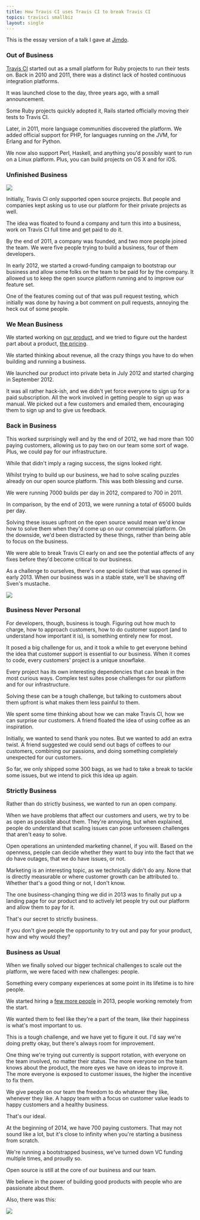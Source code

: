 ```yaml
---
title: How Travis CI uses Travis CI to break Travis CI
topics: travisci smallbiz
layout: single
---
```

This is the essay version of a talk I gave at [Jimdo](http://jimdo.com).

### Out of Business

[Travis CI](https://travis-ci.org) started out as a small platform for Ruby
projects to run their tests on. Back in 2010 and 2011, there was a distinct lack
of hosted continuous integration platforms.

It was launched close to the day, three years ago, with a small announcement.

Some Ruby projects quickly adopted it, Rails started officially moving their
tests to Travis CI.

Later, in 2011, more language communities discovered the platform. We added
official support for PHP, for languages running on the JVM, for Erlang and for
Python.

We now also support Perl, Haskell, and anything you'd possibly want to run on a
Linux platform. Plus, you can build projects on OS X and for iOS.

### Unfinished Business

![](http://s3itch.paperplanes.de/travis_team.jpg_20140115_182717.jpg)

Initially, Travis CI only supported open source projects. But people and
companies kept asking us to use our platform for their private projects as well.

The idea was floated to found a company and turn this into a business, work on
Travis CI full time and get paid to do it.

By the end of 2011, a company was founded, and two more people joined the team.
We were five people trying to build a business, four of them developers.

In early 2012, we started a crowd-funding campaign to bootstrap our business and
allow some folks on the team to be paid for by the company. It allowed us to
keep the open source platform running and to improve our feature set.

One of the features coming out of that was pull request testing, which initially
was done by having a bot comment on pull requests, annoying the heck out of some
people.

### We Mean Business

We started working on [our product](https://travis-ci.com), and we tried to
figure out the hardest part about a product, [the
pricing](https://travis-ci.com/plans).

We started thinking about revenue, all the crazy things you have to do when
building and running a business.

We launched our product into private beta in July 2012 and started charging in
September 2012.

It was all rather hack-ish, and we didn't yet force everyone to sign up for a
paid subscription. All the work involved in getting people to sign up was
manual. We picked out a few customers and emailed them, encouraging them to sign
up and to give us feedback.

### Back in Business

This worked surprisingly well and by the end of 2012, we had more than 100
paying customers, allowing us to pay two on our team some sort of wage. Plus, we
could pay for our infrastructure.

While that didn't imply a raging success, the signs looked right.

Whilst trying to build up our business, we had to solve scaling puzzles already
on our open source platform. This was both blessing and curse.

We were running 7000 builds per day in 2012, compared to 700 in 2011.

In comparison, by the end of 2013, we were running a total of 65000 builds per
day.

Solving these issues upfront on the open source would mean we'd know how to
solve them when they'd come up on our commercial platform. On the downside, we'd
been distracted by these things, rather than being able to focus on the
business.

We were able to break Travis CI early on and see the potential affects of any
fixes before they'd become critical to our business.

As a challenge to ourselves, there's one special ticket that was opened in early 2013.
When our business was in a stable state, we'll be shaving off Sven's mustache.

![](http://s3itch.paperplanes.de/mustache.jpg_20140115_182418.jpg)

### Business Never Personal

For developers, though, business is tough. Figuring out how much to charge, how
to approach customers, how to do customer support (and to understand how
important it is), is something entirely new for most.

It posed a big challenge for us, and it took a while to get everyone behind the
idea that customer support is essential to our business. When it comes to code,
every customers' project is a unique snowflake.

Every project has its own interesting dependencies that can break in the most
curious ways. Complex test suites pose challenges for our platform and for our
infrastructure.

Solving these can be a tough challenge, but talking to customers about them
upfront is what makes them less painful to them.

We spent some time thinking about how we can make Travis CI, how we can surprise
our customers. A friend floated the idea of using coffee as an inspiration.

Initially, we wanted to send thank you notes. But we wanted to add an extra
twist. A friend suggested we could send out bags of coffees to our customers,
combining our passions, and doing something completely unexpected for our
customers.

So far, we only shipped some 300 bags, as we had to take a break to tackle some
issues, but we intend to pick this idea up again.

### Strictly Business

Rather than do strictly business, we wanted to run an open company.

When we have problems that affect our customers and users, we try to be as open
as possible about them. They're annoying, but when explained, people do
understand that scaling issues can pose unforeseen challenges that aren't easy
to solve.

Open operations an unintended marketing channel, if you will. Based on the
openness, people can decide whether they want to buy into the fact that we do
have outages, that we do have issues, or not.

Marketing is an interesting topic, as we technically didn't do any. None that is
directly measurable or where customer growth can be attributed to. Whether
that's a good thing or not, I don't know.

The one business-changing thing we did in 2013 was to finally put up a landing
page for our product and to actively let people try out our platform and allow
them to pay for it.

That's our secret to strictly business.

If you don't give people the opportunity to try out and pay for your product,
how and why would they?

### Business as Usual

When we finally solved our bigger technical challenges to scale out the
platform, we were faced with new challenges: people.

Something every company experiences at some point in its lifetime is to hire
people.

We started hiring a [few more people](https://travis-ci.com/team) in 2013,
people working remotely from the start.

We wanted them to feel like they're a part of the team, like their happiness is
what's most important to us.

This is a tough challenge, and we have yet to figure it out. I'd say we're doing
pretty okay, but there's always room for improvement.

One thing we're trying out currently is support rotation, with everyone on the
team involved, no matter their status. The more everyone on the team knows about
the product, the more eyes we have on ideas to improve it. The more everyone is
exposed to customer issues, the higher the incentive to fix them.

We give people on our team the freedom to do whatever they like, whenever they
like. A happy team with a focus on customer value leads to happy customers and a
healthy business.

That's our ideal.

At the beginning of 2014, we have 700 paying customers. That may not sound like
a lot, but it's close to infinity when you're starting a business from scratch.

We're running a bootstrapped business, we've turned down VC funding multiple
times, and proudly so.

Open source is still at the core of our business and our team.

We believe in the power of building good products with people who are passionate
about them.

Also, there was this:

![](http://s3itch.paperplanes.de/ticketclosed.jpg_20140115_182923.jpg)
